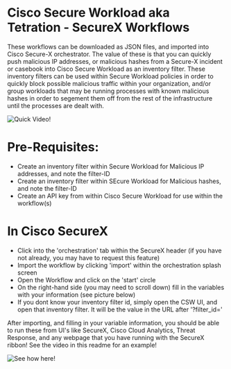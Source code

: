 # Cisco Secure Workload aka Tetration - SecureX Workflows	

These workflows can be downloaded as JSON files, and imported into Cisco Secure-X orchestrator. The value of these is that you can quickly push malicious IP addresses, or malicious hashes from a Secure-X incident or casebook into Cisco Secure Workload as an inventory filter. These inventory filters can be used within Secure Workload policies in order to quickly block possible malicious traffic within your organization, and/or group workloads that may be running processes with known malicious hashes in order to segement them off from the rest of the infrastructure until the processes are dealt with.

![Quick Video!](Secure-X-ReadMe.gif)

# Pre-Requisites:
- Create an inventory filter within Secure Workload for Malicious IP addresses, and note the filter-ID
- Create an inventory filter within SEcure Workload for Malicious hashes, and note the filter-ID
- Create an API key from within Cisco Secure Workload for use within the workflow(s)

# In Cisco SecureX

 - Click into the 'orchestration' tab within the SecureX header (if you have not already, you may have to request this feature)
 - Import the workflow by clicking 'import' within the orchestration splash screen
 - Open the Workflow and click on the 'start' circle
 - On the right-hand side (you may need to scroll down) fill in the variables with your information (see picture below)
 - If you dont know your inventory filter id, simply open the CSW UI, and open that inventory filter. It will be the value in the URL after '?filter_id='

After importing, and filling in your variable information, you should be able to run these from UI's like SecureX, Cisco Cloud Analytics, Threat Response, and any webpage that you have running with the SecureX ribbon! See the video in this readme for an example!

![See how here!](https://github.com/jlunde-cisco/SecureX/blob/main/workflow_edits.png)


